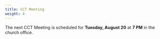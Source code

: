 ```yaml
---
title: CCT Meeting
weight: 4
---
```


The next CCT Meeting is scheduled for **Tuesday, August 20** at **7 PM** in the church office.